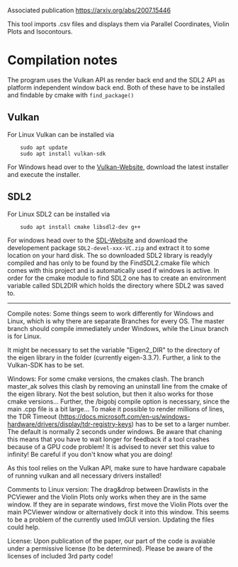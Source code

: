 Associated publication
https://arxiv.org/abs/2007.15446


This tool imports .csv files and displays them via Parallel Coordinates, Violin Plots and Isocontours.

# Compilation notes
The program uses the Vulkan API as render back end and the SDL2 API as platform independent window back end.
Both of these have to be installed and findable by cmake with `find_package()`
## Vulkan
For Linux Vulkan can be installed via
```
    sudo apt update
    sudo apt install vulkan-sdk
```

For Windows head over to the [Vulkan-Website](https://vulkan.lunarg.com/sdk/home), download the latest installer and execute the installer.
## SDL2
For Linux SDL2 can be installed via
```
    sudo apt install cmake libsdl2-dev g++
```

For windows head over to the [SDL-Website](https://www.libsdl.org/download-2.0.php) and download the developement package `SDL2-devel-xxx-VC.zip`
and extract it to some location on your hard disk.
The so downloaded SDL2 library is readyly compiled and has only to be found by the FindSDL2.cmake file which comes with this project and is automatically used if windows is active.
In order for the cmake module to find SDL2 one has to create an environment variable called SDL2DIR which holds the directory where SDL2 was saved to.

---

Compile notes:
Some things seem to work differently for Windows and Linux, which is why there are separate Branches for every OS.
The master branch should compile immediately under Windows, while the Linux branch is for Linux.

It might be necessary to set the variable "Eigen2_DIR" to the directory of the eigen library in the folder (currently eigen-3.3.7). Further, a link to the Vulkan-SDK has to be set. 



Windows:
For some cmake versions, the cmakes clash. The branch master_ak solves this clash by removing an uninstall line from the cmake of the eigen library. Not the best solution, but then it also works for those cmake versions...
Further, the /bigobj compile option is necessary, since the main .cpp file is a bit large...
To make it possible to render millions of lines, the TDR Timeout (https://docs.microsoft.com/en-us/windows-hardware/drivers/display/tdr-registry-keys) has to be set to a larger number. The default is normally 2 seconds under windows. Be aware that chaning this means that you have to wait longer for feedback if a tool crashes because of a GPU code problem! It is advised to never set this value to infinity!
Be careful if you don't know what you are doing!

As this tool relies on the Vulkan API, make sure to have hardware capabale of running vulkan and all necessary drivers installed!


Comments to Linux version:
The drag&drop between Drawlists in the PCViewer and the Violin Plots only works when they are in the same window. If they are in separate windows, first move the Violin Plots over the main PCViewer window or alternatively dock it into this window. This seems to be a problem of the currently used ImGUI version. Updating the files could help.

License:
Upon publication of the paper, our part of the code is avaiable under a permissive license (to be determined).
Please be aware of the licenses of included 3rd party code!
